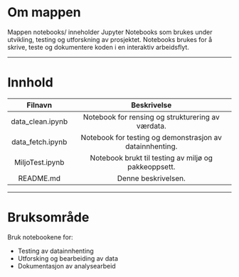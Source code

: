 

#  Om mappen

Mappen notebooks/ inneholder Jupyter Notebooks som brukes under utvikling, testing og utforskning av prosjektet. Notebooks brukes for å skrive, teste og dokumentere koden i en interaktiv arbeidsflyt.

---

#  Innhold

| Filnavn              | Beskrivelse                                                |
|:--------------------:|:---------------------------------------------------------:|
|  data_clean.ipynb    | Notebook for rensing og strukturering av værdata.          |
|  data_fetch.ipynb    | Notebook for testing og demonstrasjon av datainnhenting.   |
|  MiljoTest.ipynb     | Notebook brukt til testing av miljø og pakkeoppsett.       |
|  README.md           | Denne beskrivelsen.                                        |

---

#  Bruksområde

Bruk notebookene for:
- Testing av datainnhenting
- Utforsking og bearbeiding av data
- Dokumentasjon av analysearbeid
